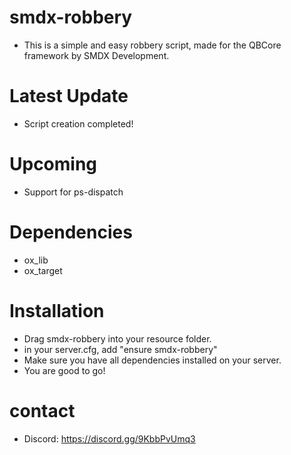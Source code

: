 # smdx-robbery
- This is a simple and easy robbery script, made for the QBCore framework by SMDX Development.

# Latest Update
- Script creation completed!

# Upcoming
- Support for ps-dispatch

# Dependencies
- ox_lib
- ox_target

# Installation
- Drag smdx-robbery into your resource folder.
- in your server.cfg, add "ensure smdx-robbery"
- Make sure you have all dependencies installed on your server.
- You are good to go!

# contact
- Discord: https://discord.gg/9KbbPvUmq3